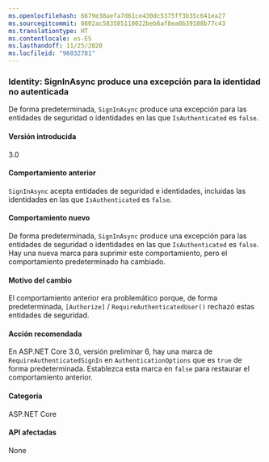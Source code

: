 ```yaml
---
ms.openlocfilehash: 6679e38aefa7d61ce430dc5375ff3b35c641ea27
ms.sourcegitcommit: 0802ac583585110022beb6af8ea0b39188b77c43
ms.translationtype: HT
ms.contentlocale: es-ES
ms.lasthandoff: 11/25/2020
ms.locfileid: "96032781"
---
```

### <a name="identity-signinasync-throws-exception-for-unauthenticated-identity"></a>Identity: SignInAsync produce una excepción para la identidad no autenticada

De forma predeterminada, `SignInAsync` produce una excepción para las entidades de seguridad o identidades en las que `IsAuthenticated` es `false`.

#### <a name="version-introduced"></a>Versión introducida

3.0

#### <a name="old-behavior"></a>Comportamiento anterior

`SignInAsync` acepta entidades de seguridad e identidades, incluidas las identidades en las que `IsAuthenticated` es `false`.

#### <a name="new-behavior"></a>Comportamiento nuevo

De forma predeterminada, `SignInAsync` produce una excepción para las entidades de seguridad o identidades en las que `IsAuthenticated` es `false`. Hay una nueva marca para suprimir este comportamiento, pero el comportamiento predeterminado ha cambiado.

#### <a name="reason-for-change"></a>Motivo del cambio

El comportamiento anterior era problemático porque, de forma predeterminada, `[Authorize]` / `RequireAuthenticatedUser()` rechazó estas entidades de seguridad.

#### <a name="recommended-action"></a>Acción recomendada

En ASP.NET Core 3.0, versión preliminar 6, hay una marca de `RequireAuthenticatedSignIn` en `AuthenticationOptions` que es `true` de forma predeterminada. Establezca esta marca en `false` para restaurar el comportamiento anterior.

#### <a name="category"></a>Categoría

ASP.NET Core

#### <a name="affected-apis"></a>API afectadas

None

<!-- 

#### Affected APIs

Not detectable via API analysis

-->

